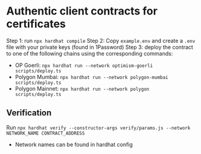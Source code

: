 # Authentic client contracts for certificates

Step 1: run `npx hardhat compile`
Step 2: Copy `example.env` and create a `.env` file with your private keys (found in 1Password)
Step 3: deploy the contract to one of the following chains using the corresponding commands:

- OP Goerli: `npx hardhat run --network optimism-goerli scripts/deploy.ts`
- Polygon Mumbai: `npx hardhat run --network polygon-mumbai scripts/deploy.ts`
- Polygon Mainnet: `npx hardhat run --network polygon scripts/deploy.ts`

## Verification

Run `npx hardhat verify --constructor-args verify/params.js --network NETWORK_NAME CONTRACT_ADDRESS`

- Network names can be found in hardhat config
